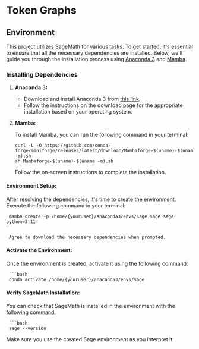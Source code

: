 # Token Graphs

## Environment

This project utilizes [SageMath](https://www.sagemath.org/) for various tasks. To get started, it's essential to ensure that all the necessary dependencies are installed. Below, we'll guide you through the installation process using [Anaconda 3](https://www.anaconda.com/) and [Mamba](https://mamba.readthedocs.io/en/latest/).

### Installing Dependencies

1. **Anaconda 3:**
   - Download and install Anaconda 3 from [this link](https://www.anaconda.com/).
   - Follow the instructions on the download page for the appropriate installation based on your operating system.

2. **Mamba:**

   To install Mamba, you can run the following command in your terminal:
     ```
     curl -L -O https://github.com/conda-forge/miniforge/releases/latest/download/Mambaforge-$(uname)-$(uname -m).sh
     sh Mambaforge-$(uname)-$(uname -m).sh
     ```
     Follow the on-screen instructions to complete the installation.

#### **Environment Setup:**

   After resolving the dependencies, it's time to create the environment. Execute the following command in your terminal:

    
     mamba create -p /home/{youruser}/anaconda3/envs/sage sage sage python=3.11
     

     Agree to download the necessary dependencies when prompted.

#### **Activate the Environment:**

   Once the environment is created, activate it using the following command:

     ```bash
     conda activate /home/{youruser}/anaconda3/envs/sage
     
#### **Verify SageMath Installation:**
   
   You can check that SageMath is installed in the environment with the following command:
   
     ```bash
     sage --version
     

Make sure you use the created Sage environment as you interpret it.
